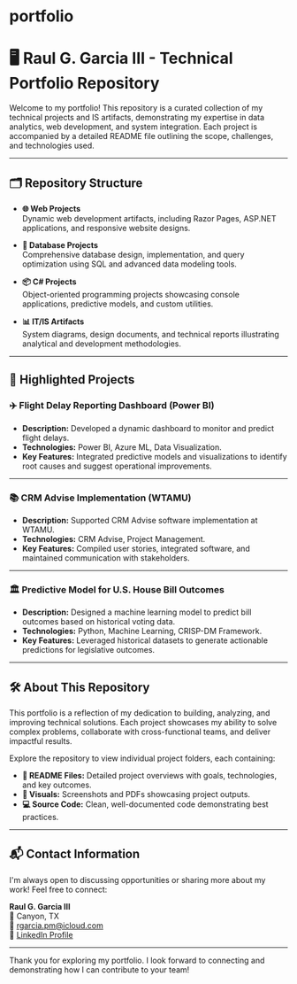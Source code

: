 # portfolio
# 🖥️ **Raul G. Garcia III - Technical Portfolio Repository**

Welcome to my portfolio! This repository is a curated collection of my technical projects and IS artifacts, demonstrating my expertise in data analytics, web development, and system integration. Each project is accompanied by a detailed README file outlining the scope, challenges, and technologies used.

---

## 🗂️ **Repository Structure**
- **🌐 Web Projects**  
  Dynamic web development artifacts, including Razor Pages, ASP.NET applications, and responsive website designs.  

- **💾 Database Projects**  
  Comprehensive database design, implementation, and query optimization using SQL and advanced data modeling tools.  

- **📦 C# Projects**  
  Object-oriented programming projects showcasing console applications, predictive models, and custom utilities.  

- **📊 IT/IS Artifacts**  
  System diagrams, design documents, and technical reports illustrating analytical and development methodologies.

---

## 🌟 **Highlighted Projects**
### **✈️ Flight Delay Reporting Dashboard (Power BI)**  
- **Description:** Developed a dynamic dashboard to monitor and predict flight delays.  
- **Technologies:** Power BI, Azure ML, Data Visualization.  
- **Key Features:** Integrated predictive models and visualizations to identify root causes and suggest operational improvements.

---

### **📚 CRM Advise Implementation (WTAMU)**  
- **Description:** Supported CRM Advise software implementation at WTAMU.  
- **Technologies:** CRM Advise, Project Management.  
- **Key Features:** Compiled user stories, integrated software, and maintained communication with stakeholders.

---

### **🏛️ Predictive Model for U.S. House Bill Outcomes**  
- **Description:** Designed a machine learning model to predict bill outcomes based on historical voting data.  
- **Technologies:** Python, Machine Learning, CRISP-DM Framework.  
- **Key Features:** Leveraged historical datasets to generate actionable predictions for legislative outcomes.

---

## 🛠️ **About This Repository**
This portfolio is a reflection of my dedication to building, analyzing, and improving technical solutions. Each project showcases my ability to solve complex problems, collaborate with cross-functional teams, and deliver impactful results.

Explore the repository to view individual project folders, each containing:
- **📄 README Files:** Detailed project overviews with goals, technologies, and key outcomes.  
- **📸 Visuals:** Screenshots and PDFs showcasing project outputs.  
- **💻 Source Code:** Clean, well-documented code demonstrating best practices.

---

## 📬 **Contact Information**
I'm always open to discussing opportunities or sharing more about my work! Feel free to connect:

**Raul G. Garcia III**  
📍 Canyon, TX  
📧 [rgarcia.pm@icloud.com](mailto:rgarcia.pm@icloud.com)  
🔗 [LinkedIn Profile](https://www.linkedin.com/in/rg-garcia)  

---

Thank you for exploring my portfolio. I look forward to connecting and demonstrating how I can contribute to your team!
